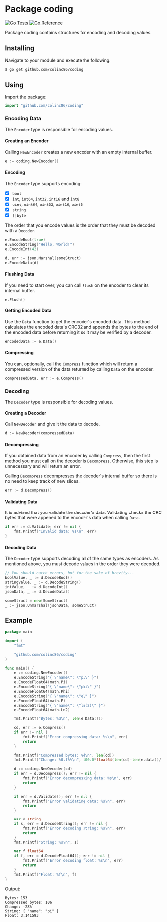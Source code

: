 # Package coding

[![Go Tests](https://github.com/colinc86/coding/actions/workflows/go-test.yml/badge.svg?branch=main)](https://github.com/colinc86/coding/actions/workflows/go-test.yml) [![Go Reference](https://pkg.go.dev/badge/github.com/colinc86/coding.svg)](https://pkg.go.dev/github.com/colinc86/coding)

Package coding contains structures for encoding and decoding values.

## Installing

Navigate to your module and execute the following.

```bash
$ go get github.com/colinc86/coding
```

## Using

Import the package:

```go
import "github.com/colinc86/coding"
```

### Encoding Data

The `Encoder` type is responsible for encoding values.

#### Creating an Encoder

Calling `NewEncoder` creates a new encoder with an empty internal buffer.

```go
e := coding.NewEncoder()
```

#### Encoding

The `Encoder` type supports encoding:

- [x] `bool`
- [x] `int`, `int64`, `int32`, `int16` and `int8`
- [x] `uint`, `uint64`, `uint32`, `uint16`, `uint8`
- [x] `string`
- [x] `[]byte`

 The order that you encode values is the order that they must be decoded with a `Decoder`.

```go
e.EncodeBool(true)
e.EncodeString("Hello, World!")
e.EncodeInt(42)

d, err := json.Marshal(someStruct)
e.EncodeData(d)
```

#### Flushing Data

If you need to start over, you can call `Flush` on the encoder to clear its internal buffer.

```go
e.Flush()
```

#### Getting Encoded Data

Use the `Data` function to get the encoder's encoded data. This method calculates the encoded data's CRC32 and appends the bytes to the end of the encoded data before returning it so it may be verified by a decoder.

```go
encodedData := e.Data()
```

#### Compressing

You can, optionally, call the `Compress` function which will return a compressed version of the data returned by calling `Data` on the encoder.

```go
compressedData, err := e.Compress()
```

### Decoding

The `Decoder` type is responsible for decoding values.

#### Creating a Decoder

Call `NewDecoder` and give it the data to decode.

```go
d := NewDecoder(compressedData)
```

#### Decompressing

If you obtained data from an encoder by calling `Compress`, then the first method you must call on the decoder is `Decompress`. Otherwise, this step is unnecessary and will return an error.

Calling `Decompress` decompresses the decoder's internal buffer so there is no need to keep track of new slices.

```go
err := d.Decompress()
```

#### Validating Data

It is advised that you validate the decoder's data. Validating checks the CRC bytes that were appened to the encoder's data when calling `Data`.

```go
if err := d.Validate; err != nil {
	fmt.Printf("Invalid data: %s\n", err)
}
```

#### Decoding Data

The `Decoder` type supports decoding all of the same types as encoders. As mentioned above, you must decode values in the order they were decoded.

```go
// You should catch errors, but for the sake of brevity...
boolValue, _ := d.DecodeBool()
stringValue, _ := d.DecodeString()
intValue, _ := d.DecodeInt()
jsonData, _ := d.DecodeData()

someStruct = new(SomeStruct)
_ := json.Unmarshal(jsonData, someStruct)
```

## Example

```go
package main

import (
	"fmt"

	"github.com/colinc86/coding"
)

func main() {
	e := coding.NewEncoder()
	e.EncodeString("{ \"name\": \"pi\" }")
	e.EncodeFloat64(math.Pi)
	e.EncodeString("{ \"name\": \"phi\" }")
	e.EncodeFloat64(math.Phi)
	e.EncodeString("{ \"name\": \"e\" }")
	e.EncodeFloat64(math.E)
	e.EncodeString("{ \"name\": \"ln(2)\" }")
	e.EncodeFloat64(math.Ln2)

	fmt.Printf("Bytes: %d\n", len(e.Data()))

	cd, err := e.Compress()
	if err != nil {
		fmt.Printf("Error compressing data: %s\n", err)
		return
	}

	fmt.Printf("Compressed bytes: %d\n", len(cd))
	fmt.Printf("Change: %0.f%%\n", 100.0*float64(len(cd)-len(e.data))/float64(len(e.data)))

	d := coding.NewDecoder(cd)
	if err = d.Decompress(); err != nil {
		fmt.Printf("Error decompressing data: %s\n", err)
		return
	}

	if err = d.Validate(); err != nil {
		fmt.Printf("Error validating data: %s\n", err)
		return
	}

	var s string
	if s, err = d.DecodeString(); err != nil {
		fmt.Printf("Error decoding string: %s\n", err)
		return
	}
	fmt.Printf("String: %s\n", s)

	var f float64
	if f, err = d.DecodeFloat64(); err != nil {
		fmt.Printf("Error decoding float: %s\n", err)
		return
	}
	fmt.Printf("Float: %f\n", f)
}
```

Output:

```
Bytes: 153
Compressed bytes: 106
Change: -28%
String: { "name": "pi" }
Float: 3.141593
```
